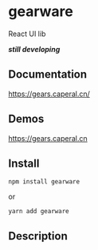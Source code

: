 # gearware

React UI lib

**_still developing_**

## Documentation

<https://gears.caperal.cn/>

## Demos

<https://gears.caperal.cn>

## Install

`npm install gearware`

or

`yarn add gearware`

## Description
